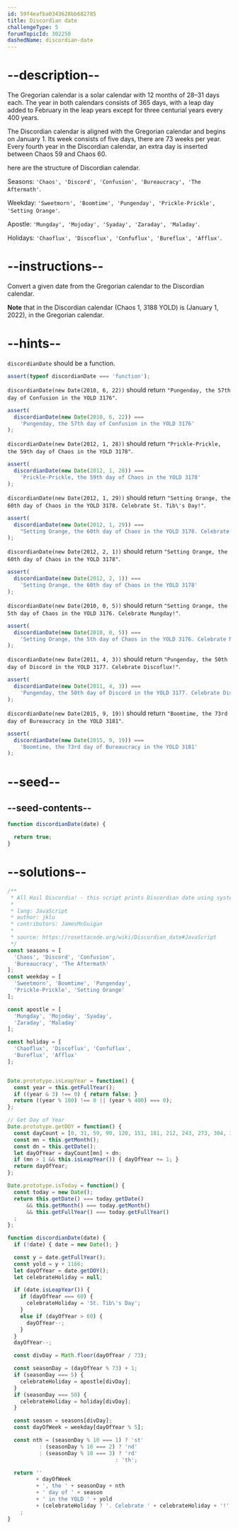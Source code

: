 ```yaml
---
id: 59f4eafba0343628bb682785
title: Discordian date
challengeType: 5
forumTopicId: 302250
dashedName: discordian-date
---
```


# --description--

The Gregorian calendar is a solar calendar with 12 months of 28–31 days each. The year in both calendars consists of 365 days, with a leap day added to February in the leap years except for three centurial years every 400 years.

The Discordian calendar is aligned with the Gregorian calendar and begins on January 1. Its week consists of five days, there are 73 weeks per year. Every fourth year in the Discordian calendar, an extra day is inserted between Chaos 59 and Chaos 60.

here are the structure of Discordian calendar.

Seasons: `'Chaos', 'Discord', 'Confusion', 'Bureaucracy', 'The Aftermath'`.
  
Weekday: `'Sweetmorn', 'Boomtime', 'Pungenday', 'Prickle-Prickle', 'Setting Orange'`.

Apostle: `'Mungday', 'Mojoday', 'Syaday', 'Zaraday', 'Maladay'`.

Holidays: `'Chaoflux', 'Discoflux', 'Confuflux', 'Bureflux', 'Afflux'`.

# --instructions--

Convert a given date from the Gregorian calendar to the Discordian calendar.

**Note** that in the Discordian calendar (Chaos 1, 3188 YOLD) is (January 1, 2022), in the Gregorian calendar.

# --hints--

`discordianDate` should be a function.

```js
assert(typeof discordianDate === 'function');
```

`discordianDate(new Date(2010, 6, 22))` should return `"Pungenday, the 57th day of Confusion in the YOLD 3176"`.

```js
assert(
  discordianDate(new Date(2010, 6, 22)) ===
    'Pungenday, the 57th day of Confusion in the YOLD 3176'
);
```

`discordianDate(new Date(2012, 1, 28))` should return `"Prickle-Prickle, the 59th day of Chaos in the YOLD 3178"`.

```js
assert(
  discordianDate(new Date(2012, 1, 28)) ===
    'Prickle-Prickle, the 59th day of Chaos in the YOLD 3178'
);
```

`discordianDate(new Date(2012, 1, 29))` should return `"Setting Orange, the 60th day of Chaos in the YOLD 3178. Celebrate St. Tib\'s Day!"`.

```js
assert(
  discordianDate(new Date(2012, 1, 29)) ===
    "Setting Orange, the 60th day of Chaos in the YOLD 3178. Celebrate St. Tib's Day!"
);
```

`discordianDate(new Date(2012, 2, 1))` should return `"Setting Orange, the 60th day of Chaos in the YOLD 3178"`.

```js
assert(
  discordianDate(new Date(2012, 2, 1)) ===
    'Setting Orange, the 60th day of Chaos in the YOLD 3178'
);
```

`discordianDate(new Date(2010, 0, 5))` should return `"Setting Orange, the 5th day of Chaos in the YOLD 3176. Celebrate Mungday!"`.

```js
assert(
  discordianDate(new Date(2010, 0, 5)) ===
    'Setting Orange, the 5th day of Chaos in the YOLD 3176. Celebrate Mungday!'
);
```

`discordianDate(new Date(2011, 4, 3))` should return `"Pungenday, the 50th day of Discord in the YOLD 3177. Celebrate Discoflux!"`.

```js
assert(
  discordianDate(new Date(2011, 4, 3)) ===
    'Pungenday, the 50th day of Discord in the YOLD 3177. Celebrate Discoflux!'
);
```

`discordianDate(new Date(2015, 9, 19))` should return `"Boomtime, the 73rd day of Bureaucracy in the YOLD 3181"`.

```js
assert(
  discordianDate(new Date(2015, 9, 19)) ===
    'Boomtime, the 73rd day of Bureaucracy in the YOLD 3181'
);
```

# --seed--

## --seed-contents--

```js
function discordianDate(date) {

  return true;
}
```

# --solutions--

```js
/**
 * All Hail Discordia! - this script prints Discordian date using system date.
 *
 * lang: JavaScript
 * author: jklu
 * contributors: JamesMcGuigan
 *
 * source: https://rosettacode.org/wiki/Discordian_date#JavaScript
 */
const seasons = [
  'Chaos', 'Discord', 'Confusion',
  'Bureaucracy', 'The Aftermath'
];
const weekday = [
  'Sweetmorn', 'Boomtime', 'Pungenday',
  'Prickle-Prickle', 'Setting Orange'
];

const apostle = [
  'Mungday', 'Mojoday', 'Syaday',
  'Zaraday', 'Maladay'
];

const holiday = [
  'Chaoflux', 'Discoflux', 'Confuflux',
  'Bureflux', 'Afflux'
];


Date.prototype.isLeapYear = function() {
  const year = this.getFullYear();
  if ((year & 3) !== 0) { return false; }
  return ((year % 100) !== 0 || (year % 400) === 0);
};

// Get Day of Year
Date.prototype.getDOY = function() {
  const dayCount = [0, 31, 59, 90, 120, 151, 181, 212, 243, 273, 304, 334];
  const mn = this.getMonth();
  const dn = this.getDate();
  let dayOfYear = dayCount[mn] + dn;
  if (mn > 1 && this.isLeapYear()) { dayOfYear += 1; }
  return dayOfYear;
};

Date.prototype.isToday = function() {
  const today = new Date();
  return this.getDate() === today.getDate()
      && this.getMonth() === today.getMonth()
      && this.getFullYear() === today.getFullYear()
  ;
};

function discordianDate(date) {
  if (!date) { date = new Date(); }

  const y = date.getFullYear();
  const yold = y + 1166;
  let dayOfYear = date.getDOY();
  let celebrateHoliday = null;

  if (date.isLeapYear()) {
    if (dayOfYear === 60) {
      celebrateHoliday = 'St. Tib\'s Day';
    }
    else if (dayOfYear > 60) {
      dayOfYear--;
    }
  }
  dayOfYear--;

  const divDay = Math.floor(dayOfYear / 73);

  const seasonDay = (dayOfYear % 73) + 1;
  if (seasonDay === 5) {
    celebrateHoliday = apostle[divDay];
  }
  if (seasonDay === 50) {
    celebrateHoliday = holiday[divDay];
  }

  const season = seasons[divDay];
  const dayOfWeek = weekday[dayOfYear % 5];

  const nth = (seasonDay % 10 === 1) ? 'st'
          : (seasonDay % 10 === 2) ? 'nd'
          : (seasonDay % 10 === 3) ? 'rd'
                                  : 'th';

  return ''
         + dayOfWeek
         + ', the ' + seasonDay + nth
         + ' day of ' + season
         + ' in the YOLD ' + yold
         + (celebrateHoliday ? '. Celebrate ' + celebrateHoliday + '!' : '')
    ;
}
```
